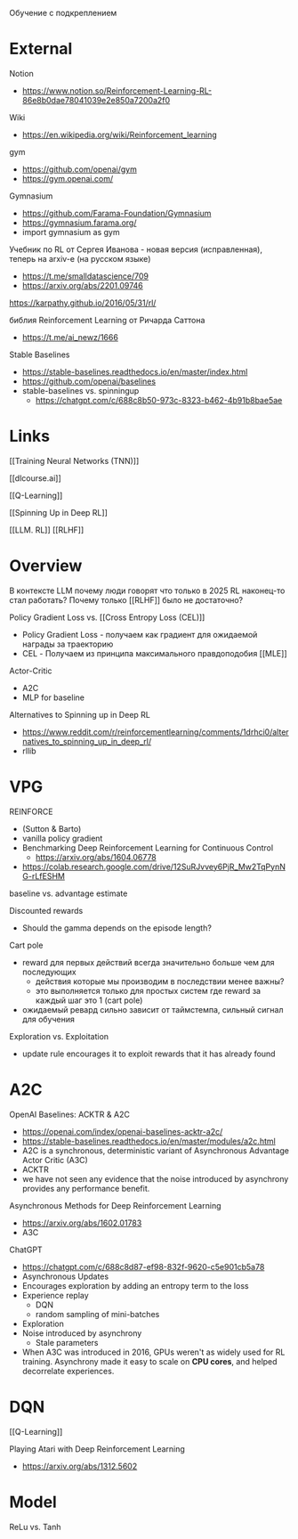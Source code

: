 
Обучение с подкреплением
# External

Notion
- https://www.notion.so/Reinforcement-Learning-RL-86e8b0dae78041039e2e850a7200a2f0

Wiki
- https://en.wikipedia.org/wiki/Reinforcement_learning

gym
- https://github.com/openai/gym
- https://gym.openai.com/

Gymnasium
- https://github.com/Farama-Foundation/Gymnasium
- https://gymnasium.farama.org/
- import gymnasium as gym

Учебник по RL от Сергея Иванова - новая версия (исправленная), теперь на arxiv-е (на русском языке)
- https://t.me/smalldatascience/709
- https://arxiv.org/abs/2201.09746


https://karpathy.github.io/2016/05/31/rl/

библия Reinforcement Learning от Ричарда Саттона
- https://t.me/ai_newz/1666


Stable Baselines
- https://stable-baselines.readthedocs.io/en/master/index.html
- https://github.com/openai/baselines
- stable-baselines vs. spinningup
	- https://chatgpt.com/c/688c8b50-973c-8323-b462-4b91b8bae5ae

# Links

[[Training Neural Networks (TNN)]]

[[dlcourse.ai]]

[[Q-Learning]]

[[Spinning Up in Deep RL]]

[[LLM. RL]]
[[RLHF]]

# Overview

В контексте LLM почему люди говорят что только в 2025 RL наконец-то стал работать?
Почему только [[RLHF]] было не достаточно?

Policy Gradient Loss vs. [[Cross Entropy Loss (CEL)]]
- Policy Gradient Loss - получаем как градиент для ожидаемой награды за траекторию
- CEL - Получаем из принципа максимального правдоподобия [[MLE]]

Actor-Critic
- A2C
- MLP for baseline


Alternatives to Spinning up in Deep RL
- https://www.reddit.com/r/reinforcementlearning/comments/1drhci0/alternatives_to_spinning_up_in_deep_rl/
- rllib

# VPG

REINFORCE
- (Sutton & Barto)
- vanilla policy gradient
- Benchmarking Deep Reinforcement Learning for Continuous Control
	- https://arxiv.org/abs/1604.06778
- https://colab.research.google.com/drive/12SuRJvvey6PjR_Mw2TqPynNG-rLfESHM

baseline vs. advantage estimate

Discounted rewards
- Should the gamma depends on the episode length?

Cart pole
- reward для первых действий всегда значительно больше чем для последующих
	- действия которые мы производим в последствии менее важны?
	- это выполняется только для простых систем где reward за каждый шаг это 1 (cart pole)
- ожидаемый ревард сильно зависит от таймстемпа, сильный сигнал для обучения

Exploration vs. Exploitation
- update rule encourages it to exploit rewards that it has already found

# A2C

OpenAI Baselines: ACKTR & A2C
- https://openai.com/index/openai-baselines-acktr-a2c/
- https://stable-baselines.readthedocs.io/en/master/modules/a2c.html
- A2C is a synchronous, deterministic variant of Asynchronous Advantage Actor Critic (A3C)
- ACKTR
- we have not seen any evidence that the noise introduced by asynchrony provides any performance benefit.

Asynchronous Methods for Deep Reinforcement Learning
- https://arxiv.org/abs/1602.01783
- A3C


ChatGPT
- https://chatgpt.com/c/688c8d87-ef98-832f-9620-c5e901cb5a78
- Asynchronous Updates
- Encourages exploration by adding an entropy term to the loss
- Experience replay
	- DQN
	- random sampling of mini-batches
- Exploration
- Noise introduced by asynchrony
	- Stale parameters 
- When A3C was introduced in 2016, GPUs weren't as widely used for RL training. Asynchrony made it easy to scale on **CPU cores**, and helped decorrelate experiences.


# DQN

[[Q-Learning]]

Playing Atari with Deep Reinforcement Learning
- https://arxiv.org/abs/1312.5602


# Model

ReLu vs. Tanh